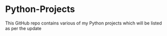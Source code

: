 # Python-Projects
This GitHub repo contains various of my Python projects which will be listed as per the update
